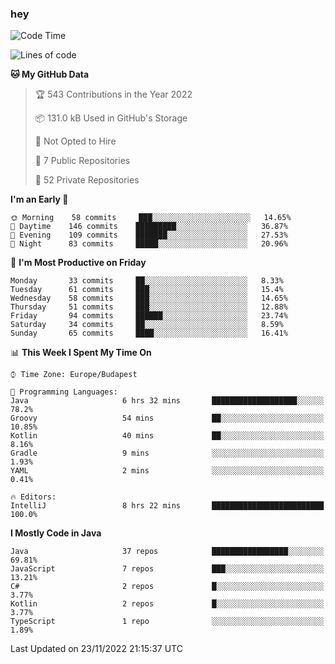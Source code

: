 ### hey

<!--START_SECTION:waka-->
![Code Time](http://img.shields.io/badge/Code%20Time-820%20hrs%2014%20mins-blue)

![Lines of code](https://img.shields.io/badge/From%20Hello%20World%20I%27ve%20Written-482%20Thousand%20lines%20of%20code-blue)

**🐱 My GitHub Data** 

> 🏆 543 Contributions in the Year 2022
 > 
> 📦 131.0 kB Used in GitHub's Storage 
 > 
> 🚫 Not Opted to Hire
 > 
> 📜 7 Public Repositories 
 > 
> 🔑 52 Private Repositories  
 > 
**I'm an Early 🐤** 

```text
🌞 Morning    58 commits     ███░░░░░░░░░░░░░░░░░░░░░░   14.65% 
🌆 Daytime    146 commits    █████████░░░░░░░░░░░░░░░░   36.87% 
🌃 Evening    109 commits    ███████░░░░░░░░░░░░░░░░░░   27.53% 
🌙 Night      83 commits     █████░░░░░░░░░░░░░░░░░░░░   20.96%

```
📅 **I'm Most Productive on Friday** 

```text
Monday       33 commits     ██░░░░░░░░░░░░░░░░░░░░░░░   8.33% 
Tuesday      61 commits     ███░░░░░░░░░░░░░░░░░░░░░░   15.4% 
Wednesday    58 commits     ███░░░░░░░░░░░░░░░░░░░░░░   14.65% 
Thursday     51 commits     ███░░░░░░░░░░░░░░░░░░░░░░   12.88% 
Friday       94 commits     ██████░░░░░░░░░░░░░░░░░░░   23.74% 
Saturday     34 commits     ██░░░░░░░░░░░░░░░░░░░░░░░   8.59% 
Sunday       65 commits     ████░░░░░░░░░░░░░░░░░░░░░   16.41%

```


📊 **This Week I Spent My Time On** 

```text
⌚︎ Time Zone: Europe/Budapest

💬 Programming Languages: 
Java                     6 hrs 32 mins       ███████████████████░░░░░░   78.2% 
Groovy                   54 mins             ██░░░░░░░░░░░░░░░░░░░░░░░   10.85% 
Kotlin                   40 mins             ██░░░░░░░░░░░░░░░░░░░░░░░   8.16% 
Gradle                   9 mins              ░░░░░░░░░░░░░░░░░░░░░░░░░   1.93% 
YAML                     2 mins              ░░░░░░░░░░░░░░░░░░░░░░░░░   0.41%

🔥 Editors: 
IntelliJ                 8 hrs 22 mins       █████████████████████████   100.0%

```

**I Mostly Code in Java** 

```text
Java                     37 repos            █████████████████░░░░░░░░   69.81% 
JavaScript               7 repos             ███░░░░░░░░░░░░░░░░░░░░░░   13.21% 
C#                       2 repos             █░░░░░░░░░░░░░░░░░░░░░░░░   3.77% 
Kotlin                   2 repos             █░░░░░░░░░░░░░░░░░░░░░░░░   3.77% 
TypeScript               1 repo              ░░░░░░░░░░░░░░░░░░░░░░░░░   1.89%

```



 Last Updated on 23/11/2022 21:15:37 UTC
<!--END_SECTION:waka-->
